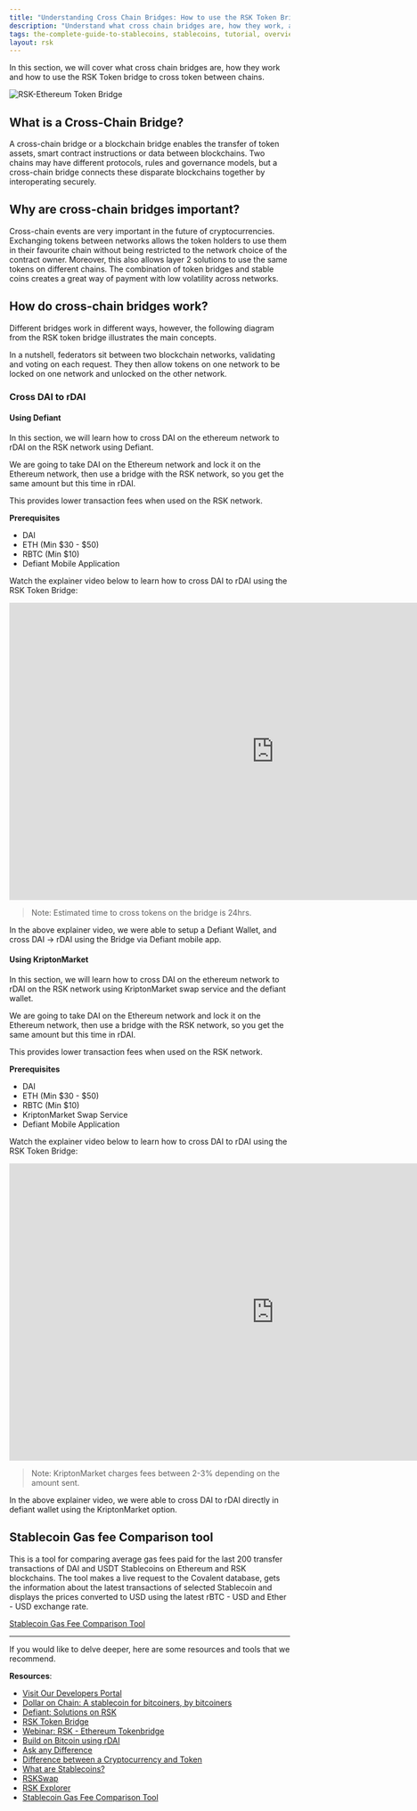 ```yaml
---
title: "Understanding Cross Chain Bridges: How to use the RSK Token Bridge - The Complete Guide to Stablecoins"
description: "Understand what cross chain bridges are, how they work, and how to cross tokens between chains using RSK token bridge"
tags: the-complete-guide-to-stablecoins, stablecoins, tutorial, overview, guides, tokens, defiant, tokenbridge, cross-chain, bridge, web3, bitcoin, rsk, peer-to-peer, blockchain
layout: rsk
---
```


In this section, we will cover what cross chain bridges are, how they work and how to use the RSK Token bridge to cross token between chains.

![RSK-Ethereum Token Bridge](/assets/img/tools/tokenbridge/token-bridge-diagram.png)

## What is a Cross-Chain Bridge?

A cross-chain bridge or a blockchain bridge enables the transfer of token assets, smart contract instructions or data between blockchains. Two chains may have different protocols, rules and governance models, but a cross-chain bridge connects these disparate blockchains together by interoperating securely.


## Why are cross-chain bridges important?

Cross-chain events are very important in the future of cryptocurrencies. Exchanging tokens between networks allows the token holders to use them in their favourite chain without being restricted to the network choice of the contract owner. Moreover, this also allows layer 2 solutions to use the same tokens on different chains. The combination of token bridges and stable coins creates a great way of payment with low volatility across networks.

## How do cross-chain bridges work?

Different bridges work in different ways, however, the following diagram from the RSK token bridge illustrates the main concepts.

In a nutshell, federators sit between two blockchain networks, validating and voting on each request. They then allow tokens on one network to be locked on one network and unlocked on the other network.

### Cross DAI to rDAI

#### Using Defiant

In this section, we will learn how to cross DAI on the ethereum network to rDAI on the RSK network using Defiant.

We are going to take DAI on the Ethereum network and lock it on the Ethereum network, then use a bridge with the RSK network, so you get the same amount but this time in rDAI.

This provides lower transaction fees when used on the RSK network.

**Prerequisites**

- DAI
- ETH (Min $30 - $50)
- RBTC  (Min $10)
- Defiant Mobile Application

Watch the explainer video below to learn how to cross DAI to rDAI using the RSK Token Bridge: 

<div class="video-container">
  <iframe width="949" height="534" src="https://youtube.com/embed/RS-_HNRJx04"   frameborder="0" allow="accelerometer; autoplay; encrypted-media; gyroscope; picture-in-picture" allowfullscreen></iframe>
</div>

> Note: Estimated time to cross tokens on the bridge is 24hrs.

In the above explainer video, we were able to setup a Defiant Wallet, and cross DAI → rDAI using the Bridge via Defiant mobile app.


#### Using KriptonMarket

In this section, we will learn how to cross DAI on the ethereum network to rDAI on the RSK network using KriptonMarket swap service and the defiant wallet.

We are going to take DAI on the Ethereum network and lock it on the Ethereum network, then use a bridge with the RSK network, so you get the same amount but this time in rDAI.

This provides lower transaction fees when used on the RSK network.

**Prerequisites**

- DAI
- ETH (Min $30 - $50)
- RBTC  (Min $10)
- KriptonMarket Swap Service
- Defiant Mobile Application

Watch the explainer video below to learn how to cross DAI to rDAI using the RSK Token Bridge: 

<div class="video-container">
  <iframe width="949" height="534" src="https://youtube.com/embed/p6IodhKzpkg"   frameborder="0" allow="accelerometer; autoplay; encrypted-media; gyroscope; picture-in-picture" allowfullscreen></iframe>
</div>

> Note: KriptonMarket charges fees between 2-3% depending on the amount sent.

In the above explainer video, we were able to cross DAI to rDAI directly in defiant wallet using the KriptonMarket option.

## Stablecoin Gas fee Comparison tool 

This is a tool for comparing average gas fees paid for the last 200 transfer transactions of DAI and USDT Stablecoins on Ethereum and RSK blockchains. The tool makes a live request to the Covalent database, gets the information about the latest transactions of selected Stablecoin and displays the prices converted to USD using the latest rBTC - USD and Ether - USD exchange rate.

[Stablecoin Gas Fee Comparison Tool](https://stablecoins.rsk.co)

----

If you would like to delve deeper, here are some resources and tools that we recommend.

**Resources**:

- [Visit Our Developers Portal](https://github.com/rsksmart/devportal) 
- [Dollar on Chain: A stablecoin for bitcoiners, by bitcoiners](https://moneyonchain.com/blog/dollar-on-chain-chain-a-bitcoin-stablecoin-by-bitcoiners/)
- [Defiant: Solutions on RSK](https://developers.rsk.co/solutions/defiant/)
- [RSK Token Bridge](https://tokenbridge.rsk.co/)
- [Webinar: RSK - Ethereum Tokenbridge](https://youtu.be/3ZOvpLE3MvM)
- [Build on Bitcoin using rDAI](https://youtu.be/2yApyI9Zvu8)
- [Ask any Difference](https://askanydifference.com/)
- [Difference between a Cryptocurrency and Token](https://developers.rsk.co/kb/get-crypto-on-rsk/cryptocurrency-vs-token/)
- [What are Stablecoins?](https://youtu.be/JHzyQS1rc_s)
- [RSKSwap](https://app.rskswap.com/swap)
- [RSK Explorer](https://explorer.rsk.co/)
- [Stablecoin Gas Fee Comparison Tool](/guides/stablecoin/stablecoin-on-bitcoin/#stablecoin-gas-fee-comparison-tool)